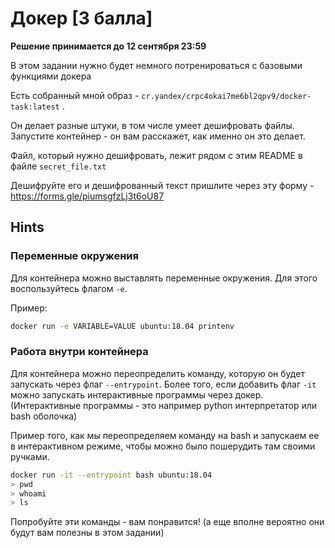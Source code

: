 # Докер [3 балла]

**Решение принимается до 12 сентября 23:59**

В этом задании нужно будет немного потренироваться с базовыми функциями докера

Есть собранный мной образ - `cr.yandex/crpc4okai7me6bl2qpv9/docker-task:latest` . 

Он делает разные штуки, в том числе умеет дешифровать файлы. Запустите контейнер - он вам расскажет, как именно он это делает.

Файл, который нужно дешифровать, лежит рядом с этим README в файле `secret_file.txt`

Дешифруйте его и дешифрованный текст пришлите через эту форму - https://forms.gle/piumsgfzLj3t6oU87

## Hints

### Переменные окружения
Для контейнера можно выставлять переменные окружения. Для этого воспользуйтесь флагом `-e`.

Пример:

```bash
docker run -e VARIABLE=VALUE ubuntu:18.04 printenv
```

### Работа внутри контейнера
Для контейнера можно переопределить команду, которую он будет запускать через флаг `--entrypoint`. 
Более того, если добавить флаг `-it` можно запускать интерактивные программы через докер. (Интерактивные программы - это например python интерпретатор или bash оболочка) 

Пример того, как мы переопределяем команду на bash и запускаем ее в интерактивном режиме, чтобы можно было пошерудить там своими ручками.

```bash
docker run -it --entrypoint bash ubuntu:18.04 
> pwd
> whoami
> ls
```

Попробуйте эти команды - вам понравится! (а еще вполне вероятно они будут вам полезны в этом задании)

